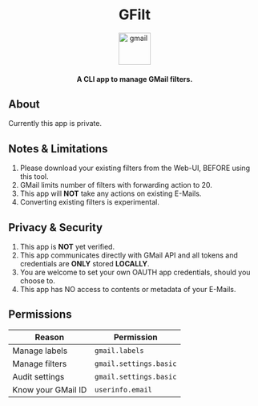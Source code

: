 <h1 align="center">GFilt</h1>

<p align="center">
  <a href="https://gmail.com" target="_blank" rel="noreferrer">
    <img src="https://static.prasadt.com/logos/google/svg/gmail.svg" height="64" align="center" alt="gmail">
  </a>
</p>

<h4 align="center">A CLI app to manage GMail filters.</h4>

## About

Currently this app is private.

## Notes & Limitations

1. Please download your existing filters from the Web-UI, BEFORE using this tool.
1. GMail limits number of filters with forwarding action to 20.
1. This app will **NOT** take any actions on existing E-Mails.
1. Converting existing filters is experimental.

## Privacy & Security

1. This app is **NOT** yet verified.
1. This app communicates directly with GMail API and all tokens and credentials are **ONLY** stored **LOCALLY**.
1. You are welcome to set your own OAUTH app credentials, should you choose to.
4. This app has NO access to contents or metadata
   of your E-Mails.

## Permissions

| Reason             | Permission
|--------------------|---
| Manage labels      | `gmail.labels`
| Manage filters     | `gmail.settings.basic`
| Audit settings     | `gmail.settings.basic`
| Know your GMail ID | `userinfo.email`
